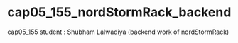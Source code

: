 # cap05_155_nordStormRack_backend
cap05_155 student : Shubham Lalwadiya (backend work of nordStormRack)

